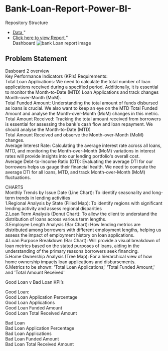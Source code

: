 # Bank-Loan-Report-Power-BI-
Repository Structure
- <a href= "https://github.com/surajkambli/Bank-Loan-Report-Power-bi-/blob/main/financial_loan.csv" > Data </a>" <br />
- <a href= "https://app.powerbi.com/groups/me/reports/beec656b-0907-41a7-913e-e65f2a2e72fe/ae950f3706f2829b0861?experience=power-bi" > Click here to view Report </a>" <br />
Dashboard ![bank Loan report image](https://github.com/user-attachments/assets/8f37568f-3832-415f-b6fa-476c8efb9b57) <br />

## Problem Statement <br />

Dasboard 2 overview <br />
Key Performance Indicators (KPIs) Requirements: <br />
Total Loan Applications: We need to calculate the total number of loan applications received during a specified period. Additionally, it is essential to monitor the Month-to-Date (MTD) Loan Applications and track changes Month-over-Month (MoM).<br />
Total Funded Amount: Understanding the total amount of funds disbursed as loans is crucial. We also want to keep an eye on the MTD Total Funded Amount and analyse the Month-over-Month (MoM) changes in this metric.<br />
Total Amount Received: Tracking the total amount received from borrowers is essential for assessing the bank's cash flow and loan repayment. We should analyse the Month-to-Date (MTD) <br />
Total Amount Received and observe the Month-over-Month (MoM) changes.<br />
Average Interest Rate: Calculating the average interest rate across all loans, MTD, and monitoring the Month-over-Month (MoM) variations in interest rates will provide insights into our lending portfolio's overall cost.<br />
Average Debt-to-Income Ratio (DTI): Evaluating the average DTI for our borrowers helps us gauge their financial health. We need to compute the average DTI for all loans, MTD, and track Month-over-Month (MoM) fluctuations.<br />


CHARTS <br />
Monthly Trends by Issue Date (Line Chart):  To identify seasonality and long-term trends in lending activities <br />
1.Regional Analysis by State (Filled Map): To identify regions with significant lending activity and assess regional disparities <br />
2.Loan Term Analysis (Donut Chart): To allow the client to understand the distribution of loans across various term lengths. <br />
3.Employee Length Analysis (Bar Chart): How lending metrics are distributed among borrowers with different employment lengths, helping us assess the impact of employment history on loan applications. <br />
4.Loan Purpose Breakdown (Bar Chart): Will provide a visual breakdown of loan metrics based on the stated purposes of loans, aiding in the understanding of the primary reasons borrowers seek financing. <br />
5.Home Ownership Analysis (Tree Map): For a hierarchical view of how home ownership impacts loan applications and disbursements. <br />
6.Metrics to be shown: 'Total Loan Applications,' 'Total Funded Amount,' and 'Total Amount Received' <br />

Good Loan v Bad Loan KPI’s <br />

Good Loan: <br />
Good Loan Application Percentage<br />
Good Loan Applications<br />
Good Loan Funded Amount<br />
Good Loan Total Received Amount<br />

Bad Loan <br />
Bad Loan Application Percentage <br />
Bad Loan Applications <br />
Bad Loan Funded Amount <br />
Bad Loan Total Received Amount <br />








